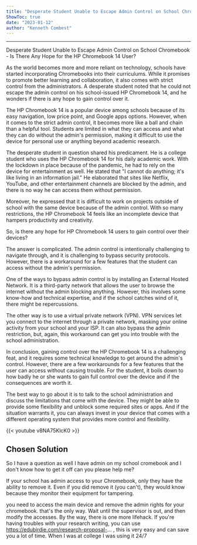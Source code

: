 ```yaml
---
title: "Desperate Student Unable to Escape Admin Control on School Chromebook - Is There Any Hope for the HP Chromebook 14 User?"
ShowToc: true 
date: "2023-01-12"
author: "Kenneth Combest"
---
```

*****
Desperate Student Unable to Escape Admin Control on School Chromebook - Is There Any Hope for the HP Chromebook 14 User?

As the world becomes more and more reliant on technology, schools have started incorporating Chromebooks into their curriculums. While it promises to promote better learning and collaboration, it also comes with strict control from the administrators. A desperate student noted that he could not escape the admin control on his school-issued HP Chromebook 14, and he wonders if there is any hope to gain control over it.

The HP Chromebook 14 is a popular device among schools because of its easy navigation, low price point, and Google apps options. However, when it comes to the strict admin control, it becomes more like a ball and chain than a helpful tool. Students are limited in what they can access and what they can do without the admin's permission, making it difficult to use the device for personal use or anything beyond academic research.

The desperate student in question shared his predicament. He is a college student who uses the HP Chromebook 14 for his daily academic work. With the lockdown in place because of the pandemic, he had to rely on the device for entertainment as well. He stated that "I cannot do anything; it's like living in an information jail." He elaborated that sites like Netflix, YouTube, and other entertainment channels are blocked by the admin, and there is no way he can access them without permission.

Moreover, he expressed that it is difficult to work on projects outside of school with the same device because of the admin control. With so many restrictions, the HP Chromebook 14 feels like an incomplete device that hampers productivity and creativity.

So, is there any hope for HP Chromebook 14 users to gain control over their devices?

The answer is complicated. The admin control is intentionally challenging to navigate through, and it is challenging to bypass security protocols. However, there is a workaround for a few features that the student can access without the admin's permission.

One of the ways to bypass admin control is by installing an External Hosted Network. It is a third-party network that allows the user to browse the internet without the admin blocking anything. However, this involves some know-how and technical expertise, and if the school catches wind of it, there might be repercussions.

The other way is to use a virtual private network (VPN). VPN services let you connect to the internet through a private network, masking your online activity from your school and your ISP. It can also bypass the admin restriction, but, again, this workaround can get you into trouble with the school administration.

In conclusion, gaining control over the HP Chromebook 14 is a challenging feat, and it requires some technical knowledge to get around the admin's control. However, there are a few workarounds for a few features that the user can access without causing trouble. For the student, it boils down to how badly he or she wants to gain full control over the device and if the consequences are worth it.

The best way to go about it is to talk to the school administration and discuss the limitations that come with the device. They might be able to provide some flexibility and unblock some required sites or apps. And if the situation warrants it, you can always invest in your device that comes with a different operating system that provides more control and flexibility.

{{< youtube v8NA75KlcK0 >}} 



## Chosen Solution
 So I have a question as well I have admin on my school cromebook and I don't know how to get it off can you please help me?

 If your school has admin access to your Chromebook, only they have the ability to remove it. Even if you did remove it (you can't), they would know because they monitor their equipment for tampering.

 you need to access the main device and remove the admin rights for your chromebook. that's the only way. Wait until the supervisor is out, and then modify the accesses. By the way, there is one more lifehack. If you're having troubles with your research writing, you can use https://edubirdie.com/research-proposal-... , this is very easy and can save you a lot of time. When I was at college I was using it 24/7




